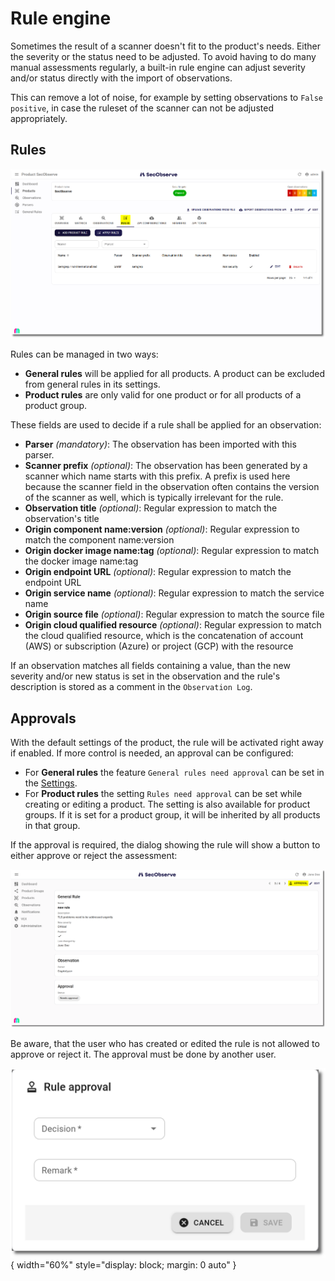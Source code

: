 # Rule engine

Sometimes the result of a scanner doesn't fit to the product's needs. Either the severity or the status need to be adjusted. To avoid having to do many manual assessments regularly, a built-in rule engine can adjust severity and/or status directly with the import of observations.

This can remove a lot of noise, for example by setting observations to `False positive`, in case the ruleset of the scanner can not be adjusted appropriately. 

## Rules

![Rules](../assets/images/screenshot_rules.png)

Rules can be managed in two ways:

* **General rules** will be applied for all products. A product can be excluded from general rules in its settings.
* **Product rules** are only valid for one product or for all products of a product group.

These fields are used to decide if a rule shall be applied for an observation:

* **Parser** *(mandatory)*: The observation has been imported with this parser.
* **Scanner prefix** *(optional)*: The observation has been generated by a scanner which name starts with this prefix. A prefix is used here because the scanner field in the observation often contains the version of the scanner as well, which is typically irrelevant for the rule.
* **Observation title** *(optional)*: Regular expression to match the observation's title
* **Origin component name:version** *(optional)*: Regular expression to match the component name:version
* **Origin docker image name:tag** *(optional)*: Regular expression to match the docker image name:tag
* **Origin endpoint URL** *(optional)*: Regular expression to match the endpoint URL
* **Origin service name** *(optional)*: Regular expression to match the service name
* **Origin source file** *(optional)*: Regular expression to match the source file
* **Origin cloud qualified resource** *(optional)*: Regular expression to match the cloud qualified resource, which is the concatenation of account (AWS) or subscription (Azure) or project (GCP) with the resource

If an observation matches all fields containing a value, than the new severity and/or new status is set in the observation and the rule's description is stored as a comment in the `Observation Log`.


## Approvals

With the default settings of the product, the rule will be activated right away if enabled. If more control is needed, an approval can be configured:

* For **General rules** the feature `General rules need approval` can be set in the [Settings](../getting_started/configuration.md#admininistration-in-secobserve).
* For **Product rules** the setting `Rules need approval` can be set while creating or editing a product. The setting is also available for product groups. If it is set for a product group, it will be inherited by all products in that group.

If the approval is required, the dialog showing the rule  will show a button to either approve or reject the assessment:

![Show rule](../assets/images/screenshot_rule_show.png)

Be aware, that the user who has created or edited the rule is not allowed to approve or reject it. The approval must be done by another user.

![Rule approval](../assets/images/screenshot_rule_approval.png){ width="60%" style="display: block; margin: 0 auto" }
